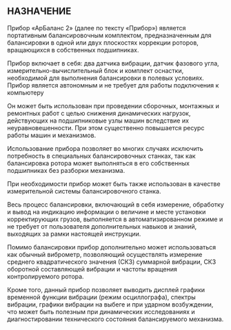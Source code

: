 ## **НАЗНАЧЕНИЕ**

Прибор «АрБаланс 2» (далее по тексту «Прибор») является портативным балансировочным комплектом, предназначенным для балансировки в одной или двух плоскостях коррекции роторов, вращающихся в собственных подшипниках.

Прибор включает в себя: два датчика вибрации, датчик фазового угла, измерительно-вычислительный блок и комплект оснастки, необходимой для выполнения балансировки в полевых условиях. Прибор является автономным и не требует для работы подключения к компьютеру

Он может быть использован при проведении сборочных, монтажных и ремонтных работ с целью снижения динамических нагрузок, действующих на подшипниковые узлы машин вследствие их неуравновешенности. При этом существенно повышается ресурс работы машин и механизмов.

Использование прибора позволяет во многих случаях исключить потребность в специальных балансировочных станках, так как балансировка ротора может выполняться в его собственных подшипниках без разборки механизма.

При необходимости прибор может быть также использован в качестве измерительной системы балансировочного станка.

Весь процесс балансировки, включающий в себя измерение, обработку и вывод на индикацию информации о величине и месте установки корректирующих грузов, выполняется в автоматизированном режиме и не требует от пользователя дополнительных навыков и знаний, выходящих за рамки настоящей инструкции.

Помимо балансировки прибор дополнительно может использоваться как обычный виброметр, позволяющий осуществлять измерение среднего квадратического значения (СКЗ) суммарной вибрации, СКЗ оборотной составляющей вибрации и частоты вращения контролируемого ротора.

Кроме того, данный прибор позволяет выводить дисплей графики временной функции вибрации (режим осциллографа), спектры вибрации, графики вибрации на выбеге и при ударном возбуждении, что может быть полезным при динамических исследованиях и диагностировании технического состояния балансируемого механизма.